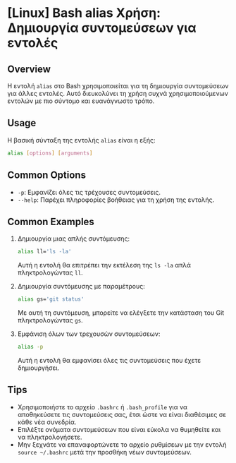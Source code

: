 # [Linux] Bash alias Χρήση: Δημιουργία συντομεύσεων για εντολές

## Overview
Η εντολή `alias` στο Bash χρησιμοποιείται για τη δημιουργία συντομεύσεων για άλλες εντολές. Αυτό διευκολύνει τη χρήση συχνά χρησιμοποιούμενων εντολών με πιο σύντομο και ευανάγνωστο τρόπο.

## Usage
Η βασική σύνταξη της εντολής `alias` είναι η εξής:

```bash
alias [options] [arguments]
```

## Common Options
- `-p`: Εμφανίζει όλες τις τρέχουσες συντομεύσεις.
- `--help`: Παρέχει πληροφορίες βοήθειας για τη χρήση της εντολής.

## Common Examples
1. Δημιουργία μιας απλής συντόμευσης:
   ```bash
   alias ll='ls -la'
   ```
   Αυτή η εντολή θα επιτρέπει την εκτέλεση της `ls -la` απλά πληκτρολογώντας `ll`.

2. Δημιουργία συντόμευσης με παραμέτρους:
   ```bash
   alias gs='git status'
   ```
   Με αυτή τη συντόμευση, μπορείτε να ελέγξετε την κατάσταση του Git πληκτρολογώντας `gs`.

3. Εμφάνιση όλων των τρεχουσών συντομεύσεων:
   ```bash
   alias -p
   ```
   Αυτή η εντολή θα εμφανίσει όλες τις συντομεύσεις που έχετε δημιουργήσει.

## Tips
- Χρησιμοποιήστε το αρχείο `.bashrc` ή `.bash_profile` για να αποθηκεύσετε τις συντομεύσεις σας, έτσι ώστε να είναι διαθέσιμες σε κάθε νέα συνεδρία.
- Επιλέξτε ονόματα συντομεύσεων που είναι εύκολα να θυμηθείτε και να πληκτρολογήσετε.
- Μην ξεχνάτε να επαναφορτώνετε το αρχείο ρυθμίσεων με την εντολή `source ~/.bashrc` μετά την προσθήκη νέων συντομεύσεων.